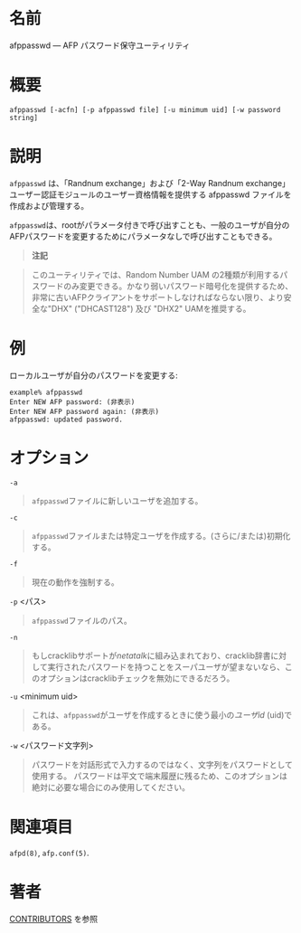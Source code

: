 # 名前

afppasswd — AFP パスワード保守ユーティリティ

# 概要

`afppasswd [-acfn] [-p afppasswd file] [-u minimum uid] [-w password
string]`

# 説明

`afppasswd` は、「Randnum exchange」および「2-Way Randnum
exchange」ユーザー認証モジュールのユーザー資格情報を提供する afppasswd ファイルを作成および管理する。

`afppasswd`は、rootがパラメータ付きで呼び出すことも、一般のユーザが自分のAFPパスワードを変更するためにパラメータなしで呼び出すこともできる。

> **注記**

> このユーティリティでは、Random Number UAM
の2種類が利用するパスワードのみ変更できる。かなり弱いパスワード暗号化を提供するため、非常に古いAFPクライアントをサポートしなければならない限り、より安全な"DHX"
("DHCAST128") 及び "DHX2" UAMを推奨する。

# 例

ローカルユーザが自分のパスワードを変更する:

    example% afppasswd
    Enter NEW AFP password: (非表示)
    Enter NEW AFP password again: (非表示)
    afppasswd: updated password.

# オプション

`-a`

> `afppasswd`ファイルに新しいユーザを追加する。

`-c`

> `afppasswd`ファイルまたは特定ユーザを作成する。(さらに/または)初期化する。

`-f`

> 現在の動作を強制する。

`-p` <パス\>

> `afppasswd`ファイルのパス。

`-n`

> もしcracklibサポートが*netatalk*に組み込まれており、cracklib辞書に対して実行されたパスワードを持つことをスーパユーザが望まないなら、このオプションはcracklibチェックを無効にできるだろう。

`-u` <minimum uid\>

> これは、`afppasswd`がユーザを作成するときに使う最小の*ユーザid*
(uid)である。

`-w` <パスワード文字列\>

> パスワードを対話形式で入力するのではなく、文字列をパスワードとして使用する。
パスワードは平文で端末履歴に残るため、このオプションは絶対に必要な場合にのみ使用してください。

# 関連項目

`afpd(8)`, `afp.conf(5)`.

# 著者

[CONTRIBUTORS](https://netatalk.io/contributors) を参照
